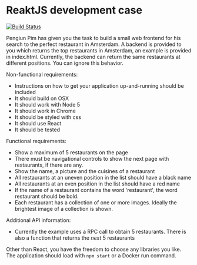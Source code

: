 # ReaktJS development case

[![Build Status](https://travis-ci.org/josja/CT-ReaktJS.svg?branch=master)](https://travis-ci.org/josja/case)

Pengiun Pim has given you the task to build a small web frontend for his search to the perfect restaurant in Amsterdam.
A backend is provided to you which returns the top restaurants in Amsterdam, an example is provided in index.html.
Currently, the backend can return the same restaurants at different positions. You can ignore this behavior.

Non-functional requirements:
* Instructions on how to get your application up-and-running should be included
* It should build on OSX
* It should work with Node 5
* It should work in Chrome
* It should be styled with css
* It should use React
* It should be tested

Functional requirements:
* Show a maximum of 5 restaurants on the page
* There must be navigational controls to show the next page with restaurants, if there are any.
* Show the name, a picture and the cuisines of a restaurant
* All restaurants at an uneven position in the list should have a black name
* All restaurants at an even position in the list should have a red name
* If the name of a restaurant contains the word 'restaurant', the word restaurant should be bold.
* Each restaurant has a collection of one or more images. Ideally the brightest image of a collection is shown.

Additional API information:
* Currently the example uses a RPC call to obtain 5 restaurants. There is also a function that returns the *next* 5 restaurants

Other than React, you have the freedom to choose any libraries you like. The application should load with `npm start` or a Docker run command.
